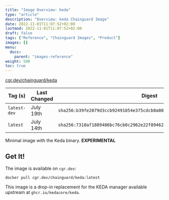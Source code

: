 ```yaml
---
title: "Image Overview: keda"
type: "article"
description: "Overview: keda Chainguard Image"
date: 2022-11-01T11:07:52+02:00
lastmod: 2022-11-01T11:07:52+02:00
draft: false
tags: ["Reference", "Chainguard Images", "Product"]
images: []
menu:
  docs:
    parent: "images-reference"
weight: 500
toc: true
---
```


[cgr.dev/chainguard/keda](https://github.com/chainguard-images/images/tree/main/images/keda)

| Tag (s)       | Last Changed | Digest                                                                    |
|---------------|--------------|---------------------------------------------------------------------------|
|  `latest-dev` | July 19th    | `sha256:b39fe2079d3ccb92491054e375cdcb0a085627099731bd4c84beaec52ca57024` |
|  `latest`     | July 14th    | `sha256:7310af1889486bc76cb0c2962e22f894626ba548f4d09e29fc95c7cf4d5bd74e` |



Minimal image with the Keda binary. **EXPERIMENTAL**

## Get It!

The image is available on `cgr.dev`:

```
docker pull cgr.dev/chainguard/keda:latest
```

This image is a drop-in replacement for the KEDA manager available upstream at `ghcr.io/kedacore/keda`.

